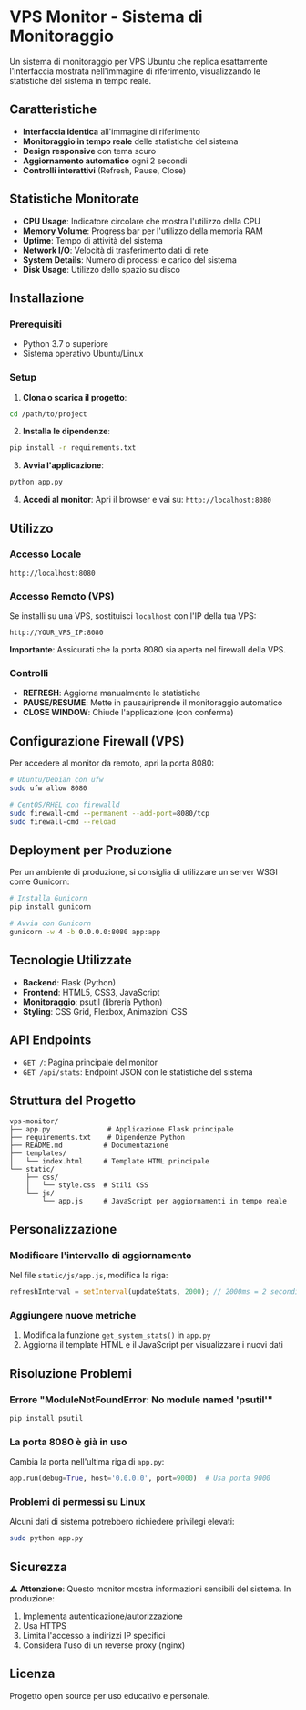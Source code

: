 # VPS Monitor - Sistema di Monitoraggio

Un sistema di monitoraggio per VPS Ubuntu che replica esattamente l'interfaccia mostrata nell'immagine di riferimento, visualizzando le statistiche del sistema in tempo reale.

## Caratteristiche

- **Interfaccia identica** all'immagine di riferimento
- **Monitoraggio in tempo reale** delle statistiche del sistema
- **Design responsive** con tema scuro
- **Aggiornamento automatico** ogni 2 secondi
- **Controlli interattivi** (Refresh, Pause, Close)

## Statistiche Monitorate

- **CPU Usage**: Indicatore circolare che mostra l'utilizzo della CPU
- **Memory Volume**: Progress bar per l'utilizzo della memoria RAM
- **Uptime**: Tempo di attività del sistema
- **Network I/O**: Velocità di trasferimento dati di rete
- **System Details**: Numero di processi e carico del sistema
- **Disk Usage**: Utilizzo dello spazio su disco

## Installazione

### Prerequisiti
- Python 3.7 o superiore
- Sistema operativo Ubuntu/Linux

### Setup

1. **Clona o scarica il progetto**:
```bash
cd /path/to/project
```

2. **Installa le dipendenze**:
```bash
pip install -r requirements.txt
```

3. **Avvia l'applicazione**:
```bash
python app.py
```

4. **Accedi al monitor**:
Apri il browser e vai su: `http://localhost:8080`

## Utilizzo

### Accesso Locale
```
http://localhost:8080
```

### Accesso Remoto (VPS)
Se installi su una VPS, sostituisci `localhost` con l'IP della tua VPS:
```
http://YOUR_VPS_IP:8080
```

**Importante**: Assicurati che la porta 8080 sia aperta nel firewall della VPS.

### Controlli

- **REFRESH**: Aggiorna manualmente le statistiche
- **PAUSE/RESUME**: Mette in pausa/riprende il monitoraggio automatico
- **CLOSE WINDOW**: Chiude l'applicazione (con conferma)

## Configurazione Firewall (VPS)

Per accedere al monitor da remoto, apri la porta 8080:

```bash
# Ubuntu/Debian con ufw
sudo ufw allow 8080

# CentOS/RHEL con firewalld
sudo firewall-cmd --permanent --add-port=8080/tcp
sudo firewall-cmd --reload
```

## Deployment per Produzione

Per un ambiente di produzione, si consiglia di utilizzare un server WSGI come Gunicorn:

```bash
# Installa Gunicorn
pip install gunicorn

# Avvia con Gunicorn
gunicorn -w 4 -b 0.0.0.0:8080 app:app
```

## Tecnologie Utilizzate

- **Backend**: Flask (Python)
- **Frontend**: HTML5, CSS3, JavaScript
- **Monitoraggio**: psutil (libreria Python)
- **Styling**: CSS Grid, Flexbox, Animazioni CSS

## API Endpoints

- `GET /`: Pagina principale del monitor
- `GET /api/stats`: Endpoint JSON con le statistiche del sistema

## Struttura del Progetto

```
vps-monitor/
├── app.py              # Applicazione Flask principale
├── requirements.txt    # Dipendenze Python
├── README.md          # Documentazione
├── templates/
│   └── index.html     # Template HTML principale
└── static/
    ├── css/
    │   └── style.css  # Stili CSS
    └── js/
        └── app.js     # JavaScript per aggiornamenti in tempo reale
```

## Personalizzazione

### Modificare l'intervallo di aggiornamento
Nel file `static/js/app.js`, modifica la riga:
```javascript
refreshInterval = setInterval(updateStats, 2000); // 2000ms = 2 secondi
```

### Aggiungere nuove metriche
1. Modifica la funzione `get_system_stats()` in `app.py`
2. Aggiorna il template HTML e il JavaScript per visualizzare i nuovi dati

## Risoluzione Problemi

### Errore "ModuleNotFoundError: No module named 'psutil'"
```bash
pip install psutil
```

### La porta 8080 è già in uso
Cambia la porta nell'ultima riga di `app.py`:
```python
app.run(debug=True, host='0.0.0.0', port=9000)  # Usa porta 9000
```

### Problemi di permessi su Linux
Alcuni dati di sistema potrebbero richiedere privilegi elevati:
```bash
sudo python app.py
```

## Sicurezza

⚠️ **Attenzione**: Questo monitor mostra informazioni sensibili del sistema. In produzione:

1. Implementa autenticazione/autorizzazione
2. Usa HTTPS
3. Limita l'accesso a indirizzi IP specifici
4. Considera l'uso di un reverse proxy (nginx)

## Licenza

Progetto open source per uso educativo e personale. 